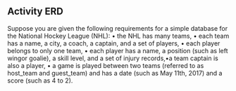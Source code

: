 ## Activity ERD

Suppose you are given the following requirements for a simple database for the National Hockey League (NHL):
• the NHL has many teams,
• each team has a name, a city, a coach, a captain, and a set of players,
• each player belongs to only one team,
• each player has a name, a position (such as left wingor goalie), a skill level, and a set of injury records,•a team captain is also a player,
• a game is played between two teams (referred to as host_team and guest_team) and has a date (such as May 11th, 2017) and a score (such as 4 to 2).
